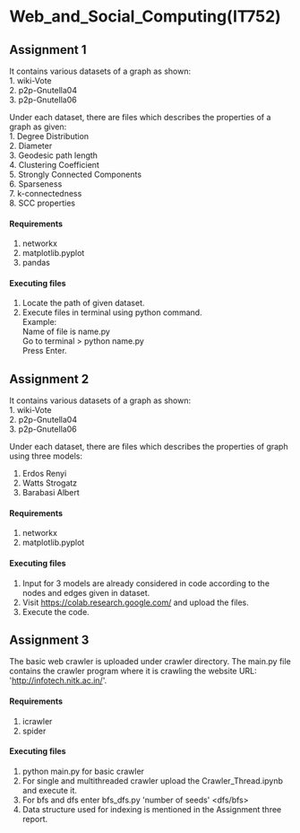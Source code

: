 # Web_and_Social_Computing(IT752)
## Assignment 1  
It contains various datasets of a graph as shown:  
    1. wiki-Vote  
    2. p2p-Gnutella04  
    3. p2p-Gnutella06  

Under each dataset, there are files which describes the properties of a graph as given:  
    1. Degree Distribution  
    2. Diameter  
    3. Geodesic path length  
    4. Clustering Coefficient   
    5. Strongly Connected Components  
    6. Sparseness  
    7. k-connectedness  
    8. SCC properties
   
#### Requirements
1. networkx  
2. matplotlib.pyplot  
3. pandas  

#### Executing files 
1. Locate the path of given dataset.  
2. Execute files in terminal using python command.  
Example:  
Name of file is name.py  
Go to terminal > python name.py  
Press Enter.

## Assignment 2  
It contains various datasets of a graph as shown:  
    1. wiki-Vote  
    2. p2p-Gnutella04  
    3. p2p-Gnutella06  

Under each dataset, there are files which describes the properties of graph using three models:  
1. Erdos Renyi  
2. Watts Strogatz  
3. Barabasi Albert  

#### Requirements
1. networkx  
2. matplotlib.pyplot  

#### Executing files 
1. Input for 3 models are already considered in code according to the nodes and edges given in dataset. 
2. Visit https://colab.research.google.com/ and upload the files.  
3. Execute the code.  


## Assignment 3
The basic web crawler is uploaded under crawler directory. The main.py file contains the crawler program where it is crawling the website URL: 'http://infotech.nitk.ac.in/'.

#### Requirements
1. icrawler  
2. spider 

#### Executing files 
1. python main.py for basic crawler  
2. For single and multithreaded crawler upload the Crawler_Thread.ipynb and execute it.
3. For bfs and dfs enter bfs_dfs.py 'number of seeds' <dfs/bfs>
4. Data structure used for indexing is mentioned in the Assignment three report.
